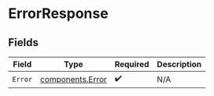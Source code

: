# ErrorResponse


## Fields

| Field                                                | Type                                                 | Required                                             | Description                                          |
| ---------------------------------------------------- | ---------------------------------------------------- | ---------------------------------------------------- | ---------------------------------------------------- |
| `Error`                                              | [components.Error](../../models/components/error.md) | :heavy_check_mark:                                   | N/A                                                  |